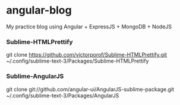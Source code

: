 
# angular-blog
My practice blog using Angular + ExpressJS + MongoDB + NodeJS

### Sublime-HTMLPrettify
git clone https://github.com/victorporof/Sublime-HTMLPrettify.git ~/.config/sublime-text-3/Packages/Sublime-HTMLPrettify

### Sublime-AngularJS
git clone git://github.com/angular-ui/AngularJS-sublime-package.git  ~/.config/sublime-text-3/Packages/AngularJS 
